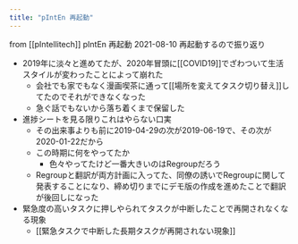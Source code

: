 ```yaml
---
title: "pIntEn 再起動"
---
```


from [[pIntellitech]]
pIntEn 再起動
2021-08-10
再起動するので振り返り
- 2019年に淡々と進めてたが、2020年冒頭に[[COVID19]]でざわついて生活スタイルが変わったことによって崩れた
    - 会社でも家でもなく漫画喫茶に通って[[場所を変えてタスク切り替え]]してたのでそれができなくなった
    - 急ぐ話でもないから落ち着くまで保留した
- 進捗シートを見る限りこれはやらない口実
    - その出来事よりも前に2019-04-29の次が2019-06-19で、その次が2020-01-22だから
    - この時期に何をやってたか
        - 色々やってたけど一番大きいのはRegroupだろう
    - Regroupと翻訳が両方計画に入ってた、同僚の誘いでRegroupに関して発表することになり、締め切りまでにデモ版の作成を進めたことで翻訳が後回しになった
- 緊急度の高いタスクに押しやられてタスクが中断したことで再開されなくなる現象
    - [[緊急タスクで中断した長期タスクが再開されない現象]]
